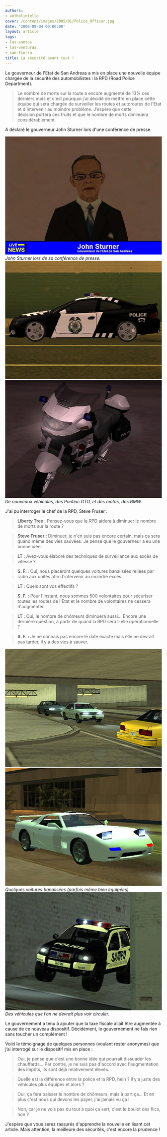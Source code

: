 ```yaml
---
authors:
- antholintello
cover: /content/images/2005/01/Police_Officer.jpg
date: '2006-09-04 00:00:00'
layout: article
tags:
- los-santos
- las-venturas
- san-fierro
title: La sécurité avant tout !
---
```



Le gouverneur de l'Etat de San Andreas a mis en place une nouvelle&nbsp;équipe chargée de la sécurité des automobilistes&nbsp;: la RPD (Road Police Department).

> Le nombre de morts sur la route a encore augmenté de 13% ces derniers mois et c'est pourquoi j'ai décidé de mettre en place cette équipe qui sera chargée de surveiller les routes et autoroutes de l'Etat et d'intervenir au moindre problème. J’espère que cette décision&nbsp;portera ces fruits et que le nombre de morts diminuera considérablement.

A déclaré le gouverneur John Sturner lors d'une conférence&nbsp;de presse.

![John Sturner lors de sa conférence de presse.](/content/images/2005/01/John_Sturner.jpg)
_John Sturner lors de sa conférence de presse._[](/content/images/2005/01/Pontiac_RPD_2.jpg)
![](/content/images/2005/01/Pontiac_RPD.jpg)
![De nouveaux véhicules, des Pontiac GTO, et des motos, des BMW.](/content/images/2005/01/BMW_RPD.jpg)
_De nouveaux véhicules, des Pontiac GTO, et des motos, des BMW._

J'ai pu interroger le chef de la RPD, Steve Fruser :

> **Liberty Tree :** Pensez-vous que la RPD aidera&nbsp;à diminuer le nombre de morts sur la route ?

> **Steve Fruser :** Diminuer, je n'en suis pas encore certain, mais ça sera quand même des vies sauvées. Je pense que le gouverneur a eu une bonne idée.

> **LT :** Avez-vous élaboré des techniques de surveillance aux excès de vitesse ?

> **S. F. :** Oui, nous placeront quelques voitures banalisées reliées par radio aux unités afin d'intervenir au moindre excès.

> **LT :** Quels sont vos effectifs ?

> **S. F.&nbsp;:** Pour l'instant, nous sommes 500 volontaires pour sécuriser toutes les routes de l'Etat et le nombre de volontaires ne cessera d'augmenter.

> **LT :** Oui, le nombre de chômeurs diminuera aussi... Encore une dernière question, à partir de quand la RPD sera t-elle opérationnelle ?

> **S. F.&nbsp;:** Je ne connais pas encore le date exacte mais elle ne devrait pas tarder, il y a des vies à sauver.

![](/content/images/2005/01/surveillance_banalis_e.jpg)
![Quelques voitures banalisées (parfois même bien équipées).](/content/images/2005/01/surveillance_banalisee_2.jpg)
_Quelques voitures banalisées (parfois même bien équipées)._[](/content/images/2005/01/voiture-patrouille.jpg)
![Des véhicules que l’on ne devrait plus voir circuler.](/content/images/2005/01/SUV_patrol.jpg)
_Des véhicules que l’on ne devrait plus voir circuler._

Le gouvernement a tenu à ajouter que la taxe fiscale allait être augmentée à cause de ce nouveau dispositif. Décidément, le gouvernement ne fais rien sans toucher un complément&nbsp;!

Voici le témoignage de quelques personnes (voulant rester anonymes)&nbsp;que j’ai interrogé sur le dispositif mis en place&nbsp;:

> Oui, je pense que c'est une bonne idée qui pourrait dissuader les chauffards... Par contre, je ne suis pas d'accord avec l'augmentation des impôts, ils sont déjà relativement élevés.

> Quelle est la différence entre la police et la RPD, hein ? Il y a juste des véhicules plus équipés et alors ?

> Oui, ça fera baisser le nombre de chômeurs, mais à part ça... Et en plus c'est nous qui devons les payer, j'ai jamais vu ça !

> Non, car je ne vois pas du tout à quoi ça sert, c'est le boulot des flics, non ?

J'espère que vous serez rassurés d'apprendre la nouvelle en lisant cet article. Mais attention, la meilleure des sécurités, c'est encore la prudence !